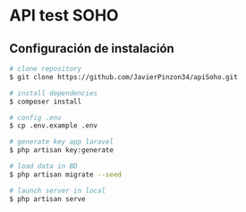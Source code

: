 # API test SOHO

## Configuración de instalación

```bash
# clone repository
$ git clone https://github.com/JavierPinzon34/apiSoho.git

# install dependencies
$ composer install

# config .env
$ cp .env.example .env

# generate key app laravel
$ php artisan key:generate

# load data in BD
$ php artisan migrate --seed

# launch server in local
$ php artisan serve
```
